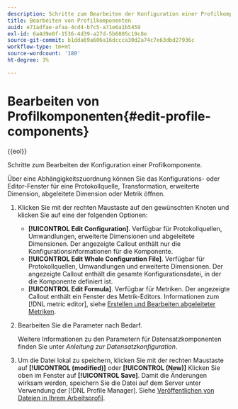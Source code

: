 ```yaml
---
description: Schritte zum Bearbeiten der Konfiguration einer Profilkomponente.
title: Bearbeiten von Profilkomponenten
uuid: e71adfae-afaa-4cd4-b7c5-a71e6a1b5459
exl-id: 6a4d9e0f-1536-4d39-a27d-5b6805c19c8e
source-git-commit: b1dda69a606a16dccca30d2a74c7e63dbd27936c
workflow-type: tm+mt
source-wordcount: '180'
ht-degree: 3%

---
```


# Bearbeiten von Profilkomponenten{#edit-profile-components}

{{eol}}

Schritte zum Bearbeiten der Konfiguration einer Profilkomponente.

Über eine Abhängigkeitszuordnung können Sie das Konfigurations- oder Editor-Fenster für eine Protokollquelle, Transformation, erweiterte Dimension, abgeleitete Dimension oder Metrik öffnen.

1. Klicken Sie mit der rechten Maustaste auf den gewünschten Knoten und klicken Sie auf eine der folgenden Optionen:

   * **[!UICONTROL Edit Configuration]**. Verfügbar für Protokollquellen, Umwandlungen, erweiterte Dimensionen und abgeleitete Dimensionen. Der angezeigte Callout enthält nur die Konfigurationsinformationen für die Komponente.
   * **[!UICONTROL Edit Whole Configuration File]**. Verfügbar für Protokollquellen, Umwandlungen und erweiterte Dimensionen. Der angezeigte Callout enthält die gesamte Konfigurationsdatei, in der die Komponente definiert ist.
   * **[!UICONTROL Edit Formula]**. Verfügbar für Metriken. Der angezeigte Callout enthält ein Fenster des Metrik-Editors. Informationen zum [!DNL metric editor], siehe [Erstellen und Bearbeiten abgeleiteter Metriken](../../../../../home/c-get-started/c-admin-intrf/c-prof-mgr/c-drvd-mtrcs.md#concept-e41723b342a849309874b26232224a40).

1. Bearbeiten Sie die Parameter nach Bedarf.

   Weitere Informationen zu den Parametern für Datensatzkomponenten finden Sie unter *Anleitung zur Datensatzkonfiguration*.

1. Um die Datei lokal zu speichern, klicken Sie mit der rechten Maustaste auf **[!UICONTROL (modified)]** oder **[!UICONTROL (New)]** Klicken Sie oben im Fenster auf **[!UICONTROL Save]**.
Damit die Änderungen wirksam werden, speichern Sie die Datei auf dem Server unter Verwendung der [!DNL Profile Manager]. Siehe [Veröffentlichen von Dateien in Ihrem Arbeitsprofil](../../../../../home/c-get-started/c-admin-intrf/c-prof-mgr/t-pub-files-wkg-prof.md#task-a0106e010c834d16bd60eef4721b6af9).
